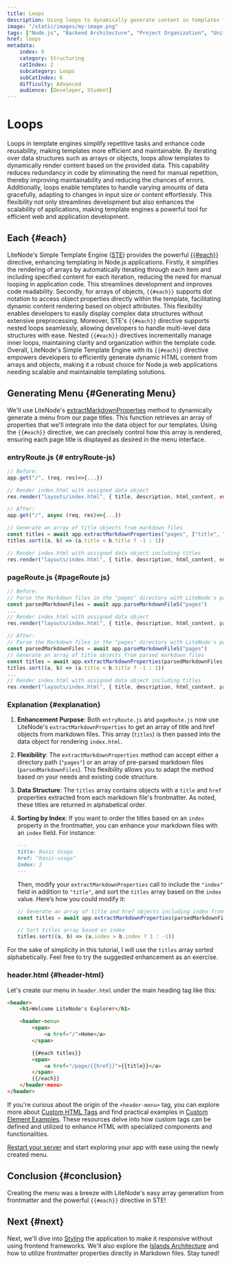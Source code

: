 ```yaml
---
title: Loops
description: Using loops to dynamically generate content in templates for a scalable architecture
image: "/static/images/my-image.png"
tags: ["Node.js", "Backend Architecture", "Project Organization", "Unified System", "Loops", "LiteNode", "Template Rendering", "Dynamic Content"]
href: loops
metadata:
    index: 9
    category: Structuring
    catIndex: 2
    subcategory: Loops
    subCatIndex: 6
    difficulty: Advanced
    audience: [Developer, Student]
---
```


# Loops

Loops in template engines simplify repetitive tasks and enhance code reusability, making templates more efficient and maintainable. By iterating over data structures such as arrays or objects, loops allow templates to dynamically render content based on the provided data. This capability reduces redundancy in code by eliminating the need for manual repetition, thereby improving maintainability and reducing the chances of errors. Additionally, loops enable templates to handle varying amounts of data gracefully, adapting to changes in input size or content effortlessly. This flexibility not only streamlines development but also enhances the scalability of applications, making template engines a powerful tool for efficient web and application development.

## Each {#each}

LiteNode's Simple Template Engine ([STE](https://litenode.pages.dev/docs/rendering-templates/)) provides the powerful [{{#each}}](https://litenode.pages.dev/docs/ste-helpers/#each) directive, enhancing templating in Node.js applications. Firstly, it simplifies the rendering of arrays by automatically iterating through each item and including specified content for each iteration, reducing the need for manual looping in application code. This streamlines development and improves code readability. Secondly, for arrays of objects, `{{#each}}` supports dot notation to access object properties directly within the template, facilitating dynamic content rendering based on object attributes. This flexibility enables developers to easily display complex data structures without extensive preprocessing. Moreover, STE's `{{#each}}` directive supports nested loops seamlessly, allowing developers to handle multi-level data structures with ease. Nested `{{#each}}` directives incrementally manage inner loops, maintaining clarity and organization within the template code. Overall, LiteNode's Simple Template Engine with its `{{#each}}` directive empowers developers to efficiently generate dynamic HTML content from arrays and objects, making it a robust choice for Node.js web applications needing scalable and maintainable templating solutions.

## Generating Menu {#Generating Menu}

We'll use LiteNode's [extractMarkdownProperties](https://litenode.pages.dev/docs/markdown/#extract-markdown-properties) method to dynamically generate a menu from our page titles. This function retrieves an array of properties that we'll integrate into the data object for our templates. Using the `{{#each}}` directive, we can precisely control how this array is rendered, ensuring each page title is displayed as desired in the menu interface.

### entryRoute.js {# entryRoute-js}

```js
// Before:
app.get("/", (req, res)=>{...})

// Render index.html with assigned data object
res.render("layouts/index.html", { title, description, html_content, entryRoute: true })

// After:
app.get("/", async (req, res)=>{...})

// Generate an array of title objects from markdown files
const titles = await app.extractMarkdownProperties("pages", ["title", "href"])
titles.sort((a, b) => (a.title < b.title ? -1 : 1))

// Render index.html with assigned data object including titles
res.render("layouts/index.html", { title, description, html_content, entryRoute: true, titles })
```

### pageRoute.js {#pageRoute js}

```js
// Before:
// Parse the Markdown files in the "pages" directory with LiteNode's parseMarkdownFileS method
const parsedMarkdownFiles = await app.parseMarkdownFileS("pages")
...
// Render index.html with assigned data object
res.render("layouts/index.html", { title, description, html_content, pageRoute: true })

// After:
// Parse the Markdown files in the "pages" directory with LiteNode's parseMarkdownFileS method
const parsedMarkdownFiles = await app.parseMarkdownFileS("pages")
// Generate an array of title objects from parsed markdown files
const titles = await app.extractMarkdownProperties(parsedMarkdownFiles, ["title", "href"])
titles.sort((a, b) => (a.title < b.title ? -1 : 1))
...
// Render index.html with assigned data object including titles
res.render("layouts/index.html", { title, description, html_content, pageRoute: true, titles })
```

### Explanation {#explanation}

1. **Enhancement Purpose**: Both `entryRoute.js` and `pageRoute.js` now use LiteNode's `extractMarkdownProperties` to get an array of title and href objects from markdown files. This array (`titles`) is then passed into the data object for rendering `index.html`.

2. **Flexibility**: The `extractMarkdownProperties` method can accept either a directory path (`"pages"`) or an array of pre-parsed markdown files (`parsedMarkdownFiles`). This flexibility allows you to adapt the method based on your needs and existing code structure.

3. **Data Structure**: The `titles` array contains objects with a `title` and `href` properties extracted from each markdown file's frontmatter. As noted, these titles are returned in alphabetical order.

4. **Sorting by Index**: If you want to order the titles based on an `index` property in the frontmatter, you can enhance your markdown files with an `index` field. For instance:

    ```markdown
    ---
    title: Basic Usage
    href: "basic-usage"
    index: 2
    ---
    ```

    Then, modify your `extractMarkdownProperties` call to include the `"index"` field in addition to `"title"`, and sort the `titles` array based on the `index` value. Here’s how you could modify it:

    ```js
    // Generate an array of title and href objects including index from parsed markdown files
    const titles = await app.extractMarkdownProperties(parsedMarkdownFiles, ["title", "href", "index"])

    // Sort titles array based on index
    titles.sort((a, b) => (a.index > b.index ? 1 : -1))
    ```

For the sake of simplicity in this tutorial, I will use the `titles` array sorted alphabetically. Feel free to try the suggested enhancement as an exercise.

### header.html {#header-html}

Let's create our menu in `header.html` under the main heading tag like this:

```html
<header>
	<h1>Welcome LiteNode's Explorer</h1>

	<header-menu>
		<span>
			<a href="/">Home</a>
		</span>

		{{#each titles}}
		<span>
			<a href="/page/{{href}}">{{title}}</a>
		</span>
		{{/each}}
	</header-menu>
</header>
```

If you're curious about the origin of the `<header-menu>` tag, you can explore more about [Custom HTML Tags](https://matthewjamestaylor.com/custom-tags) and find practical examples in [Custom Element Examples](https://matthewjamestaylor.com/custom-element-examples). These resources delve into how custom tags can be defined and utilized to enhance HTML with specialized components and functionalities.

[Restart your server](/tutorial/one-for-all#restart-server) and start exploring your app with ease using the newly created menu.

## Conclusion {#conclusion}

Creating the menu was a breeze with LiteNode's easy array generation from frontmatter and the powerful `{{#each}}` directive in STE!

## Next {#next}

Next, we'll dive into [Styling](/tutorial/html-attributes) the application to make it responsive without using frontend frameworks. We'll also explore the [Islands Architecture](https://jasonformat.com/islands-architecture/) and how to utilize frontmatter properties directly in Markdown files. Stay tuned!

